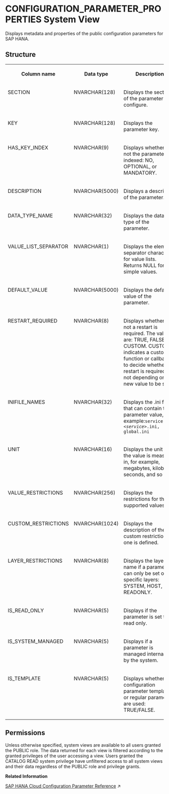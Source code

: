 <!-- loioe8c6c69d693b401bb8d9a35373ebbeb4 -->

# CONFIGURATION\_PARAMETER\_PROPERTIES System View

Displays metadata and properties of the public configuration parameters for SAP HANA.



## Structure


<table>
<tr>
<th valign="top">

Column name

</th>
<th valign="top">

Data type

</th>
<th valign="top">

Description

</th>
</tr>
<tr>
<td valign="top">

SECTION

</td>
<td valign="top">

NVARCHAR\(128\)

</td>
<td valign="top">

Displays the section of the parameter to configure.

</td>
</tr>
<tr>
<td valign="top">

KEY

</td>
<td valign="top">

NVARCHAR\(128\)

</td>
<td valign="top">

Displays the parameter key.

</td>
</tr>
<tr>
<td valign="top">

HAS\_KEY\_INDEX

</td>
<td valign="top">

NVARCHAR\(9\)

</td>
<td valign="top">

Displays whether or not the parameter is indexed: NO, OPTIONAL, or MANDATORY.

</td>
</tr>
<tr>
<td valign="top">

DESCRIPTION

</td>
<td valign="top">

NVARCHAR\(5000\)

</td>
<td valign="top">

Displays a description of the parameter.

</td>
</tr>
<tr>
<td valign="top">

DATA\_TYPE\_NAME

</td>
<td valign="top">

NVARCHAR\(32\)

</td>
<td valign="top">

Displays the data type of the parameter.

</td>
</tr>
<tr>
<td valign="top">

VALUE\_LIST\_SEPARATOR

</td>
<td valign="top">

NVARCHAR\(1\)

</td>
<td valign="top">

Displays the element separator character for value lists. Returns NULL for simple values.

</td>
</tr>
<tr>
<td valign="top">

DEFAULT\_VALUE

</td>
<td valign="top">

NVARCHAR\(5000\)

</td>
<td valign="top">

Displays the default value of the parameter.

</td>
</tr>
<tr>
<td valign="top">

RESTART\_REQUIRED

</td>
<td valign="top">

NVARCHAR\(8\)

</td>
<td valign="top">

Displays whether or not a restart is required. The values are: TRUE, FALSE, or CUSTOM. CUSTOM indicates a custom function or callback to decide whether a restart is required or not depending on the new value to be set.

</td>
</tr>
<tr>
<td valign="top">

INIFILE\_NAMES

</td>
<td valign="top">

NVARCHAR\(32\)

</td>
<td valign="top">

Displays the .ini files that can contain the parameter value, for example:<code>service.ini, <i class="varname">&lt;service&gt;</i>.ini, global.ini</code> 

</td>
</tr>
<tr>
<td valign="top">

UNIT

</td>
<td valign="top">

NVARCHAR\(16\)

</td>
<td valign="top">

Displays the unit that the value is measured in, for example, megabytes, kilobytes, seconds, and so on.

</td>
</tr>
<tr>
<td valign="top">

VALUE\_RESTRICTIONS

</td>
<td valign="top">

NVARCHAR\(256\)

</td>
<td valign="top">

Displays the restrictions for the supported values.

</td>
</tr>
<tr>
<td valign="top">

CUSTOM\_RESTRICTIONS

</td>
<td valign="top">

NVARCHAR\(1024\)

</td>
<td valign="top">

Displays the description of the custom restriction, if one is defined.

</td>
</tr>
<tr>
<td valign="top">

LAYER\_RESTRICTIONS

</td>
<td valign="top">

NVARCHAR\(8\)

</td>
<td valign="top">

Displays the layer name if a parameter can only be set on specific layers: SYSTEM, HOST, or READONLY.

</td>
</tr>
<tr>
<td valign="top">

IS\_READ\_ONLY

</td>
<td valign="top">

NVARCHAR\(5\)

</td>
<td valign="top">

Displays if the parameter is set to read only.

</td>
</tr>
<tr>
<td valign="top">

IS\_SYSTEM\_MANAGED

</td>
<td valign="top">

NVARCHAR\(5\)

</td>
<td valign="top">

Displays if a parameter is managed internally by the system.

</td>
</tr>
<tr>
<td valign="top">

IS\_TEMPLATE

</td>
<td valign="top">

NVARCHAR\(5\)

</td>
<td valign="top">

Displays whether the configuration parameter templates or regular parameters are used: TRUE/FALSE.

</td>
</tr>
</table>



<a name="loioe8c6c69d693b401bb8d9a35373ebbeb4__section_pbd_11q_bzb"/>

## Permissions

Unless otherwise specified, system views are available to all users granted the PUBLIC role. The data returned for each view is filtered according to the granted privileges of the user accessing a view. Users granted the CATALOG READ system privilege have unfiltered access to all system views and their data regardless of the PUBLIC role and privilege grants.

**Related Information**  


[SAP HANA Cloud Configuration Parameter Reference](https://help.sap.com/viewer/138dcf7d779543608917a2307a6115f2/2024_1_QRC/en-US/4b4d88980622427ab2d6ca8c05448166.html "Reference documentation for public configuration parameters in SAP HANA Cloud.") :arrow_upper_right:

